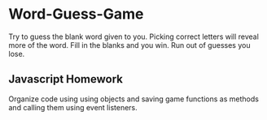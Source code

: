 # Word-Guess-Game

Try to guess the blank word given to you. Picking correct letters will reveal more of the word. Fill in the blanks and you win. Run out of guesses you lose.

## Javascript Homework

Organize code using using objects and saving game functions as methods and calling them using event listeners.
